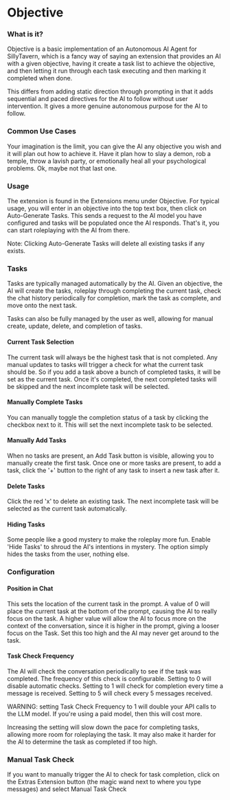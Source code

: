 # Objective

### What is it?

Objective is a basic implementation of an Autonomous AI Agent for SillyTavern, which is a fancy way of saying an extension that provides an AI with a given objective, having it create a task list to achieve the objective, and then letting it run through each task executing and then marking it completed when done.

This differs from adding static direction through prompting in that it adds sequential and paced directives for the AI to follow without user intervention. It gives a more genuine autonomous purpose for the AI to follow.

### Common Use Cases

Your imagination is the limit, you can give the AI any objective you wish and it will plan out how to achieve it. Have it plan how to slay a demon, rob a temple, throw a lavish party, or emotionally heal all your psychological problems. Ok, maybe not that last one.

### Usage

The extension is found in the Extensions menu under Objective. For typical usage, you will enter in an objective into the top text box, then click on Auto-Generate Tasks. This sends a request to the AI model you have configured and tasks will be populated once the AI responds. That's it, you can start roleplaying with the AI from there.

Note: Clicking Auto-Generate Tasks will delete all existing tasks if any exists.

### Tasks

Tasks are typically managed automatically by the AI. Given an objective, the AI will create the tasks, roleplay through completing the current task, check the chat history periodically for completion, mark the task as complete, and move onto the next task.

Tasks can also be fully managed by the user as well, allowing for manual create, update, delete, and completion of tasks.

#### Current Task Selection

The current task will always be the highest task that is not completed. Any manual updates to tasks will trigger a check for what the current task should be. So if you add a task above a bunch of completed tasks, it will be set as the current task. Once it's completed, the next completed tasks will be skipped and the next incomplete task will be selected.

#### Manually Complete Tasks

You can manually toggle the completion status of a task by clicking the checkbox next to it. This will set the next incomplete task to be selected.

#### Manually Add Tasks

When no tasks are present, an Add Task button is visible, allowing you to manually create the first task. Once one or more tasks are present, to add a task, click the '+' button to the right of any task to insert a new task after it.

#### Delete Tasks

Click the red 'x' to delete an existing task. The next incomplete task will be selected as the current task automatically.

#### Hiding Tasks

Some people like a good mystery to make the roleplay more fun. Enable 'Hide Tasks' to shroud the AI's intentions in mystery. The option simply hides the tasks from the user, nothing else. 

### Configuration

#### Position in Chat

This sets the location of the current task in the prompt. A value of 0 will place the current task at the bottom of the prompt, causing the AI to really focus on the task. A higher value will allow the AI to focus more on the context of the conversation, since it is higher in the prompt, giving a looser focus on the Task. Set this too high and the AI may never get around to the task. 

#### Task Check Frequency

The AI will check the conversation periodically to see if the task was completed. The frequency of this check is configurable. Setting to 0 will disable automatic checks. Setting to 1 will check for completion every time a message is received. Setting to 5 will check every 5 messages received. 

WARNING: setting Task Check Frequency to 1 will double your API calls to the LLM model. If you're using a paid model, then this will cost more. 

Increasing the setting will slow down the pace for completing tasks, allowing more room for roleplaying the task. It may also make it harder for the AI to determine the task as completed if too high. 

### Manual Task Check

If you want to manually trigger the AI to check for task completion, click on the Extras Extension button (the magic wand next to where you type messages) and select Manual Task Check